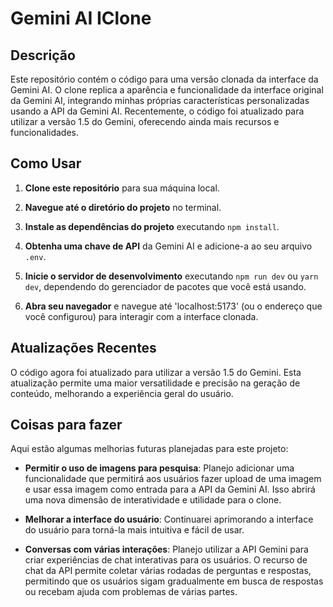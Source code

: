 # Gemini AI IClone


## Descrição
Este repositório contém o código para uma versão clonada da interface da Gemini AI. O clone replica a aparência e funcionalidade da interface original da Gemini AI, integrando minhas próprias características personalizadas usando a API da Gemini AI. Recentemente, o código foi atualizado para utilizar a versão 1.5 do Gemini, oferecendo ainda mais recursos e funcionalidades.

## Como Usar

1. **Clone este repositório** para sua máquina local.

2. **Navegue até o diretório do projeto** no terminal.

3. **Instale as dependências do projeto** executando `npm install`.

4. **Obtenha uma chave de API** da Gemini AI e adicione-a ao seu arquivo `.env`.

5. **Inicie o servidor de desenvolvimento** executando `npm run dev` ou `yarn dev`, dependendo do gerenciador de pacotes que você está usando.

6. **Abra seu navegador** e navegue até 'localhost:5173' (ou o endereço que você configurou) para interagir com a interface clonada.

## Atualizações Recentes
O código agora foi atualizado para utilizar a versão 1.5 do Gemini. Esta atualização permite uma maior versatilidade e precisão na geração de conteúdo, melhorando a experiência geral do usuário.

## Coisas para fazer

Aqui estão algumas melhorias futuras planejadas para este projeto:

- **Permitir o uso de imagens para pesquisa**: Planejo adicionar uma funcionalidade que permitirá aos usuários fazer upload de uma imagem e usar essa imagem como entrada para a API da Gemini AI. Isso abrirá uma nova dimensão de interatividade e utilidade para o clone.

- **Melhorar a interface do usuário**: Continuarei aprimorando a interface do usuário para torná-la mais intuitiva e fácil de usar.

- **Conversas com várias interações**: Planejo utilizar a API Gemini para criar experiências de chat interativas para os usuários. O recurso de chat da API permite coletar várias rodadas de perguntas e respostas, permitindo que os usuários sigam gradualmente em busca de respostas ou recebam ajuda com problemas de várias partes.

